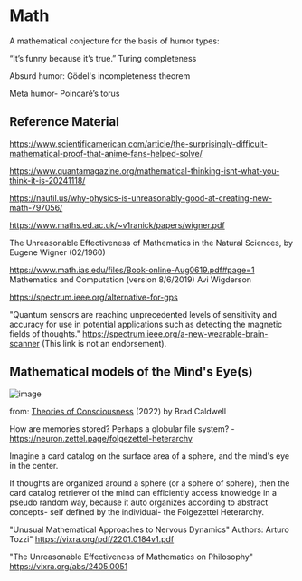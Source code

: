 # Math

A mathematical conjecture for the basis of humor types:

“It’s funny because it’s true.” Turing completeness

Absurd humor: Gödel's incompleteness theorem

Meta humor- Poincaré’s torus

Reference Material
--

https://www.scientificamerican.com/article/the-surprisingly-difficult-mathematical-proof-that-anime-fans-helped-solve/

https://www.quantamagazine.org/mathematical-thinking-isnt-what-you-think-it-is-20241118/

https://nautil.us/why-physics-is-unreasonably-good-at-creating-new-math-797056/

https://www.maths.ed.ac.uk/~v1ranick/papers/wigner.pdf

The Unreasonable Effectiveness of Mathematics in the Natural Sciences, by Eugene Wigner (02/1960)
 
https://www.math.ias.edu/files/Book-online-Aug0619.pdf#page=1 Mathematics and Computation (version 8/6/2019) Avi Wigderson

https://spectrum.ieee.org/alternative-for-gps

"Quantum sensors are reaching unprecedented levels of sensitivity and accuracy for use in potential applications such as detecting the magnetic fields of thoughts." https://spectrum.ieee.org/a-new-wearable-brain-scanner (This link is not an endorsement).

Mathematical models of the Mind's Eye(s)
--

![image](https://github.com/hatonthecat/Math/assets/76194453/17ea1780-5111-43d8-97fc-c9bec640f7eb)

from: [Theories of Consciousness](https://firebasestorage.googleapis.com/v0/b/theoriesofconsciousness.appspot.com/o/TESTDigital.pdf?alt=media&token=022a247f-e5c4-45e6-b5a6-431853765780
) (2022) by Brad Caldwell 


How are memories stored? Perhaps a globular file system? - https://neuron.zettel.page/folgezettel-heterarchy

Imagine a card catalog on the surface area of a sphere, and the mind's eye in the center. 

If thoughts are organized around a sphere (or a sphere of sphere), then the card catalog retriever of the mind can efficiently access knowledge in a pseudo random way, because it auto organizes according to abstract concepts- self defined by the individual- the Folgezettel Heterarchy.


"Unusual Mathematical Approaches to Nervous Dynamics" Authors: Arturo Tozzi" https://vixra.org/pdf/2201.0184v1.pdf 

"The Unreasonable Effectiveness of Mathematics on Philosophy" https://vixra.org/abs/2405.0051

